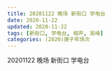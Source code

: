 ```yaml
---
title: 20201122 晚场 新街口 学电台 
date: 2020-11-22
updated: 2020-11-22
tags: [新街口, 学电台, 相声, 高峰] 
categories: (2020)庚子年场次
---
```

20201122 晚场 新街口 学电台 

